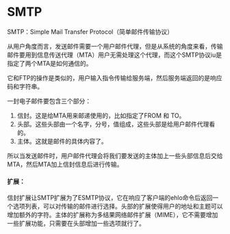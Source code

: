 # SMTP

SMTP：Simple Mail Transfer Protocol（简单邮件传输协议）

从用户角度而言，发送邮件需要一个用户邮件代理，但是从系统的角度来看，传输邮件要用到信息传送代理（MTA）用户无需处理这个代理，而这个SMTP协议iu是指定了两个MTA是如何通信的。

它和FTP的操作是类似的，用户输入指令传输给服务端，然后服务端返回的是响应码和字符串。

一封电子邮件要包含三个部分：

1. 信封。这是给MTA用来邮递使用的，比如指定了FROM 和 TO。
2. 头部。这些头部由一个名字，分号，值组成，这些头部是给用户邮件代理看的。
3. 主体。这就是邮件的具体内容了。

所以当发送邮件时，用户邮件代理会将我们要发送的主体加上一些头部信息后交给MTA，然后MTA加上信封信息后进行传输。

#### 扩展：

信封扩展让SMTP扩展为了ESMTP协议，它在响应了客户端的ehlo命令后返回一个选项列表，可以对传输的邮件进行选择。头部的扩展使得用户的地址和主题可以增加额外的字符。主体的扩展称为多结果网络邮件扩展（MIME），它不需要增加一些扩展功能，只需要在头部增加一些选项就行了。

